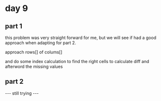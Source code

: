 # day 9

## part 1

this problem was very straight forward for me,
but we will see if had a good approach when adapting for part 2.

approach
rows[] of colums[]

and do some index calculation to find the right cells to
calculate diff and afterword the missing values

## part 2

--- still trying ---

